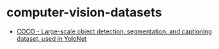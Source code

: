 # computer-vision-datasets

- [COCO - Large-scale object detection, segmentation, and captioning dataset, used in YoloNet](https://github.com/pdollar/coco)
